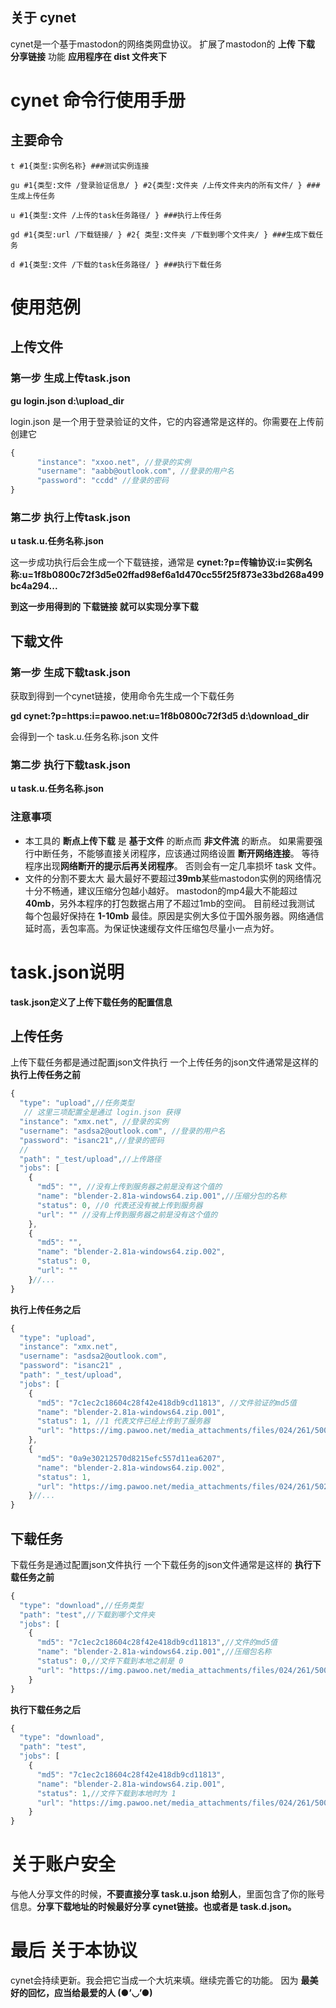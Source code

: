 ## 关于 cynet
cynet是一个基于mastodon的网络类网盘协议。
扩展了mastodon的 **上传 下载 分享链接** 功能
**应用程序在 dist 文件夹下**
# cynet 命令行使用手册
## 主要命令
```shell
t #1{类型:实例名称} ###测试实例连接

gu #1{类型:文件 /登录验证信息/ } #2{类型:文件夹 /上传文件夹内的所有文件/ } ###生成上传任务

u #1{类型:文件 /上传的task任务路径/ } ###执行上传任务

gd #1{类型:url /下载链接/ } #2{ 类型:文件夹 /下载到哪个文件夹/ } ###生成下载任务

d #1{类型:文件 /下载的task任务路径/ } ###执行下载任务
```

# 使用范例
## 上传文件
### 第一步 生成上传task.json

**gu login.json d:\upload_dir**  

login.json 是一个用于登录验证的文件，它的内容通常是这样的。你需要在上传前创建它
```javascript
{
      "instance": "xxoo.net", //登录的实例
      "username": "aabb@outlook.com", //登录的用户名
      "password": "ccdd" //登录的密码
}
```
### 第二步 执行上传task.json

**u task.u.任务名称.json**  

这一步成功执行后会生成一个下载链接，通常是 **cynet:?p=传输协议:i=实例名称:u=1f8b0800c72f3d5e02ffad98ef6a1d470cc55f25f873e33bd268a499bc4a294...**

**到这一步用得到的 下载链接 就可以实现分享下载**

## 下载文件
### 第一步 生成下载task.json
获取到得到一个cynet链接，使用命令先生成一个下载任务  

**gd cynet:?p=https:i=pawoo.net:u=1f8b0800c72f3d5 d:\download_dir**  

会得到一个 task.u.任务名称.json 文件

### 第二步 执行下载task.json

**u task.u.任务名称.json**

### 注意事项
- 本工具的 **断点上传下载** 是 **基于文件** 的断点而 **非文件流** 的断点。
如果需要强行中断任务，不能够直接关闭程序，应该通过网络设置 **断开网络连接**。
等待程序出现**网络断开的提示后再关闭程序**。
否则会有一定几率损坏 task 文件。
- 文件的分割不要太大 最大最好不要超过**39mb**某些mastodon实例的网络情况十分不畅通，建议压缩分包越小越好。
mastodon的mp4最大不能超过**40mb**，另外本程序的打包数据占用了不超过1mb的空间。
目前经过我测试 每个包最好保持在 **1-10mb** 最佳。原因是实例大多位于国外服务器。网络通信延时高，丢包率高。为保证快速缓存文件压缩包尽量小一点为好。
# task.json说明
**task.json定义了上传下载任务的配置信息**
## 上传任务
上传下载任务都是通过配置json文件执行
一个上传任务的json文件通常是这样的
**执行上传任务之前**
```javascript
{
  "type": "upload",//任务类型
   // 这里三项配置全是通过 login.json 获得
  "instance": "xmx.net", //登录的实例
  "username": "asdsa2@outlook.com", //登录的用户名
  "password": "isanc21",//登录的密码
  //
  "path": "_test/upload",//上传路径
  "jobs": [
    {
      "md5": "", //没有上传到服务器之前是没有这个值的
      "name": "blender-2.81a-windows64.zip.001",//压缩分包的名称
      "status": 0, //0 代表还没有被上传到服务器
      "url": "" //没有上传到服务器之前是没有这个值的
    },
    {
      "md5": "",
      "name": "blender-2.81a-windows64.zip.002",
      "status": 0,
      "url": ""
    }//...
}
```
**执行上传任务之后**
```javascript
{
  "type": "upload",
  "instance": "xmx.net", 
  "username": "asdsa2@outlook.com", 
  "password": "isanc21" ,
  "path": "_test/upload",
  "jobs": [
    {
      "md5": "7c1ec2c18604c28f42e418db9cd11813", //文件验证的md5值
      "name": "blender-2.81a-windows64.zip.001",
      "status": 1, //1 代表文件已经上传到了服务器
      "url": "https://img.pawoo.net/media_attachments/files/024/261/500/original/d2dc60100314d7ad.mp4" //上传文件的真实地址
    },
    {
      "md5": "0a9e30212570d8215efc557d11ea6207",
      "name": "blender-2.81a-windows64.zip.002",
      "status": 1,
      "url": "https://img.pawoo.net/media_attachments/files/024/261/502/original/727cfbabb77f5c65.mp4"
    }//...
}
```

## 下载任务
下载任务是通过配置json文件执行
一个下载任务的json文件通常是这样的
**执行下载任务之前**
```javascript
{
  "type": "download",//任务类型
  "path": "test",//下载到哪个文件夹
  "jobs": [
    {
      "md5": "7c1ec2c18604c28f42e418db9cd11813",//文件的md5值
      "name": "blender-2.81a-windows64.zip.001",//压缩包名称
      "status": 0,//文件下载到本地之前是 0
      "url": "https://img.pawoo.net/media_attachments/files/024/261/500/original/d2dc60100314d7ad.mp4"//文件的真实下载地址
    }
}
```
**执行下载任务之后**
```javascript
{
  "type": "download",
  "path": "test",
  "jobs": [
    {
      "md5": "7c1ec2c18604c28f42e418db9cd11813",
      "name": "blender-2.81a-windows64.zip.001",
      "status": 1,//文件下载到本地时为 1
      "url": "https://img.pawoo.net/media_attachments/files/024/261/500/original/d2dc60100314d7ad.mp4"//文件的真实下载地址
    }
}
```
# 关于账户安全
与他人分享文件的时候，**不要直接分享 task.u.json 给别人**，里面包含了你的账号信息。**分享下载地址的时候最好分享 cynet链接。也或者是 task.d.json。**
# 最后 关于本协议
cynet会持续更新。我会把它当成一个大坑来填。继续完善它的功能。
因为 **最美好的回忆，应当给最爱的人 (●’◡’●)**